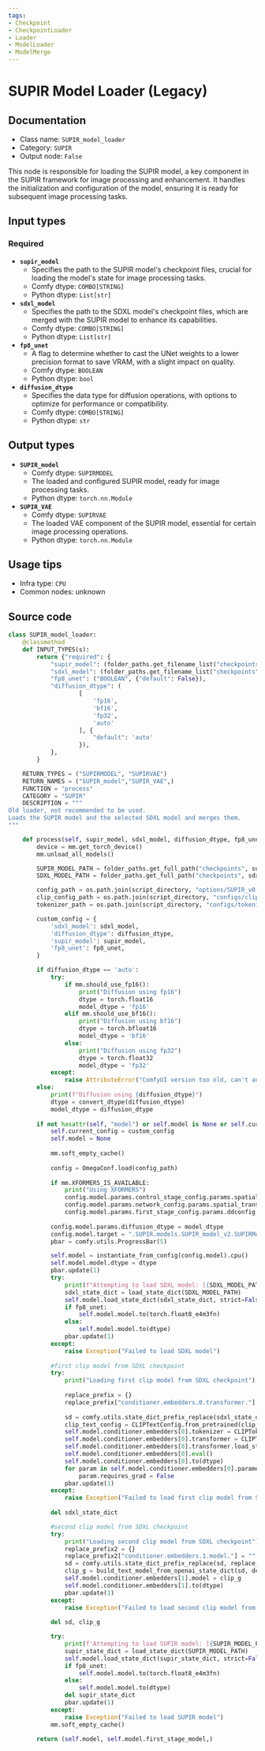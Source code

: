 ```yaml
---
tags:
- Checkpoint
- CheckpointLoader
- Loader
- ModelLoader
- ModelMerge
---
```


# SUPIR Model Loader (Legacy)
## Documentation
- Class name: `SUPIR_model_loader`
- Category: `SUPIR`
- Output node: `False`

This node is responsible for loading the SUPIR model, a key component in the SUPIR framework for image processing and enhancement. It handles the initialization and configuration of the model, ensuring it is ready for subsequent image processing tasks.
## Input types
### Required
- **`supir_model`**
    - Specifies the path to the SUPIR model's checkpoint files, crucial for loading the model's state for image processing tasks.
    - Comfy dtype: `COMBO[STRING]`
    - Python dtype: `List[str]`
- **`sdxl_model`**
    - Specifies the path to the SDXL model's checkpoint files, which are merged with the SUPIR model to enhance its capabilities.
    - Comfy dtype: `COMBO[STRING]`
    - Python dtype: `List[str]`
- **`fp8_unet`**
    - A flag to determine whether to cast the UNet weights to a lower precision format to save VRAM, with a slight impact on quality.
    - Comfy dtype: `BOOLEAN`
    - Python dtype: `bool`
- **`diffusion_dtype`**
    - Specifies the data type for diffusion operations, with options to optimize for performance or compatibility.
    - Comfy dtype: `COMBO[STRING]`
    - Python dtype: `str`
## Output types
- **`SUPIR_model`**
    - Comfy dtype: `SUPIRMODEL`
    - The loaded and configured SUPIR model, ready for image processing tasks.
    - Python dtype: `torch.nn.Module`
- **`SUPIR_VAE`**
    - Comfy dtype: `SUPIRVAE`
    - The loaded VAE component of the SUPIR model, essential for certain image processing operations.
    - Python dtype: `torch.nn.Module`
## Usage tips
- Infra type: `CPU`
- Common nodes: unknown


## Source code
```python
class SUPIR_model_loader:
    @classmethod
    def INPUT_TYPES(s):
        return {"required": {
            "supir_model": (folder_paths.get_filename_list("checkpoints"),),
            "sdxl_model": (folder_paths.get_filename_list("checkpoints"),),
            "fp8_unet": ("BOOLEAN", {"default": False}),
            "diffusion_dtype": (
                    [
                        'fp16',
                        'bf16',
                        'fp32',
                        'auto'
                    ], {
                        "default": 'auto'
                    }),
            },
        }

    RETURN_TYPES = ("SUPIRMODEL", "SUPIRVAE")
    RETURN_NAMES = ("SUPIR_model","SUPIR_VAE",)
    FUNCTION = "process"
    CATEGORY = "SUPIR"
    DESCRIPTION = """
Old loader, not recommended to be used.  
Loads the SUPIR model and the selected SDXL model and merges them.
"""

    def process(self, supir_model, sdxl_model, diffusion_dtype, fp8_unet):
        device = mm.get_torch_device()
        mm.unload_all_models()

        SUPIR_MODEL_PATH = folder_paths.get_full_path("checkpoints", supir_model)
        SDXL_MODEL_PATH = folder_paths.get_full_path("checkpoints", sdxl_model)

        config_path = os.path.join(script_directory, "options/SUPIR_v0.yaml")
        clip_config_path = os.path.join(script_directory, "configs/clip_vit_config.json")
        tokenizer_path = os.path.join(script_directory, "configs/tokenizer")

        custom_config = {
            'sdxl_model': sdxl_model,
            'diffusion_dtype': diffusion_dtype,
            'supir_model': supir_model,
            'fp8_unet': fp8_unet,
        }

        if diffusion_dtype == 'auto':
            try:
                if mm.should_use_fp16():
                    print("Diffusion using fp16")
                    dtype = torch.float16
                    model_dtype = 'fp16'
                elif mm.should_use_bf16():
                    print("Diffusion using bf16")
                    dtype = torch.bfloat16
                    model_dtype = 'bf16'
                else:
                    print("Diffusion using fp32")
                    dtype = torch.float32
                    model_dtype = 'fp32'
            except:
                raise AttributeError("ComfyUI version too old, can't autodetect properly. Set your dtypes manually.")
        else:
            print(f"Diffusion using {diffusion_dtype}")
            dtype = convert_dtype(diffusion_dtype)
            model_dtype = diffusion_dtype
        
        if not hasattr(self, "model") or self.model is None or self.current_config != custom_config:
            self.current_config = custom_config
            self.model = None
            
            mm.soft_empty_cache()
            
            config = OmegaConf.load(config_path)
           
            if mm.XFORMERS_IS_AVAILABLE:
                print("Using XFORMERS")
                config.model.params.control_stage_config.params.spatial_transformer_attn_type = "softmax-xformers"
                config.model.params.network_config.params.spatial_transformer_attn_type = "softmax-xformers"
                config.model.params.first_stage_config.params.ddconfig.attn_type = "vanilla-xformers" 
                
            config.model.params.diffusion_dtype = model_dtype
            config.model.target = ".SUPIR.models.SUPIR_model_v2.SUPIRModel"
            pbar = comfy.utils.ProgressBar(5)

            self.model = instantiate_from_config(config.model).cpu()
            self.model.model.dtype = dtype
            pbar.update(1)
            try:
                print(f"Attempting to load SDXL model: [{SDXL_MODEL_PATH}]")
                sdxl_state_dict = load_state_dict(SDXL_MODEL_PATH)
                self.model.load_state_dict(sdxl_state_dict, strict=False)
                if fp8_unet:
                    self.model.model.to(torch.float8_e4m3fn)
                else:
                    self.model.model.to(dtype)
                pbar.update(1)
            except:
                raise Exception("Failed to load SDXL model")
            
            #first clip model from SDXL checkpoint
            try:
                print("Loading first clip model from SDXL checkpoint")
                
                replace_prefix = {}
                replace_prefix["conditioner.embedders.0.transformer."] = ""
    
                sd = comfy.utils.state_dict_prefix_replace(sdxl_state_dict, replace_prefix, filter_keys=False)
                clip_text_config = CLIPTextConfig.from_pretrained(clip_config_path)
                self.model.conditioner.embedders[0].tokenizer = CLIPTokenizer.from_pretrained(tokenizer_path)
                self.model.conditioner.embedders[0].transformer = CLIPTextModel(clip_text_config)
                self.model.conditioner.embedders[0].transformer.load_state_dict(sd, strict=False)
                self.model.conditioner.embedders[0].eval()
                self.model.conditioner.embedders[0].to(dtype)
                for param in self.model.conditioner.embedders[0].parameters():
                    param.requires_grad = False
                pbar.update(1)
            except:
                raise Exception("Failed to load first clip model from SDXL checkpoint")
            
            del sdxl_state_dict

            #second clip model from SDXL checkpoint
            try:
                print("Loading second clip model from SDXL checkpoint")
                replace_prefix2 = {}
                replace_prefix2["conditioner.embedders.1.model."] = ""
                sd = comfy.utils.state_dict_prefix_replace(sd, replace_prefix2, filter_keys=True)                
                clip_g = build_text_model_from_openai_state_dict(sd, device, cast_dtype=dtype)
                self.model.conditioner.embedders[1].model = clip_g
                self.model.conditioner.embedders[1].to(dtype)
                pbar.update(1)
            except:
                raise Exception("Failed to load second clip model from SDXL checkpoint")
        
            del sd, clip_g

            try:
                print(f'Attempting to load SUPIR model: [{SUPIR_MODEL_PATH}]')
                supir_state_dict = load_state_dict(SUPIR_MODEL_PATH)
                self.model.load_state_dict(supir_state_dict, strict=False)
                if fp8_unet:
                    self.model.model.to(torch.float8_e4m3fn)
                else:
                    self.model.model.to(dtype)
                del supir_state_dict
                pbar.update(1)
            except:
                raise Exception("Failed to load SUPIR model")
            mm.soft_empty_cache()

        return (self.model, self.model.first_stage_model,)

```
